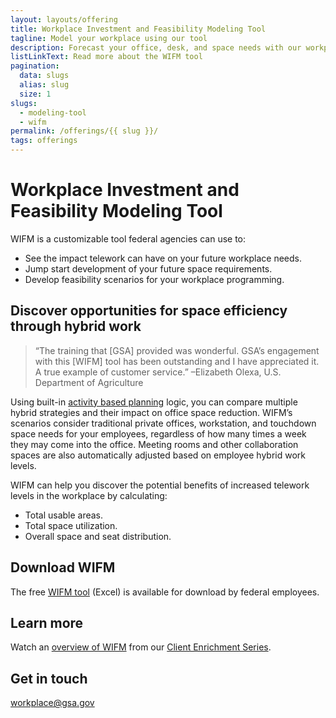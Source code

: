 ```yaml
---
layout: layouts/offering
title: Workplace Investment and Feasibility Modeling Tool
tagline: Model your workplace using our tool
description: Forecast your office, desk, and space needs with our workplace investment and feasibility modeling (WIFM) tool
listLinkText: Read more about the WIFM tool
pagination:
  data: slugs
  alias: slug
  size: 1
slugs:
  - modeling-tool
  - wifm
permalink: /offerings/{{ slug }}/
tags: offerings
---
```


# Workplace Investment and Feasibility Modeling Tool

WIFM is a customizable tool federal agencies can use to:

* See the impact telework can have on your future workplace needs.
* Jump start development of your future space requirements.
* Develop feasibility scenarios for your workplace programming.

## Discover opportunities for space efficiency through hybrid work

> “The training that [GSA] provided was wonderful. GSA’s engagement with this [WIFM] tool has been outstanding and I have appreciated it. A true example of customer service.”  –Elizabeth Olexa, U.S. Department of Agriculture

Using built-in [activity based planning](https://www.gsa.gov/cdnstatic/GSA%20Workplace%20Matters%20ABP%20(FINAL%20-%20508%20Compliant).pdf) logic, you can compare multiple hybrid strategies and their impact on office space reduction. WIFM’s scenarios consider traditional private offices, workstation, and touchdown space needs for your employees, regardless of how many times a week they may come into the office. Meeting rooms and other collaboration spaces are also automatically adjusted based on employee hybrid work levels.

WIFM can help you discover the potential benefits of increased telework levels in the workplace by calculating:

* Total usable areas.
* Total space utilization.
* Overall space and seat distribution.

## Download WIFM

The free [WIFM tool](https://public.govdelivery.com/accounts/USGSA/signup/34664) (Excel) is available for download by federal employees.

## Learn more

Watch an [overview of WIFM](https://www.youtube.com/watch?v=GoYJtO57XJ4) from our [Client Enrichment Series](https://www.gsa.gov/about-us/events-and-training/gsa-training-programs/training-for-federal-employees/client-enrichment-series).

## Get in touch

[workplace@gsa.gov](mailto:workplace@gsa.gov)
